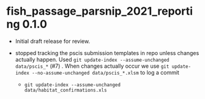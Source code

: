 # fish_passage_parsnip_2021_reporting 0.1.0

  * Initial draft release for review.  
  * stopped tracking the pscis submission templates in repo unless changes actually happen. Used `git update-index --assume-unchanged data/pscis_*` (#7) .  When changes actually occur we use `git update-index --no-assume-unchanged data/pscis_*.xlsm` to log a commit
  
    * `git update-index --assume-unchanged data/habitat_confirmations.xls`
